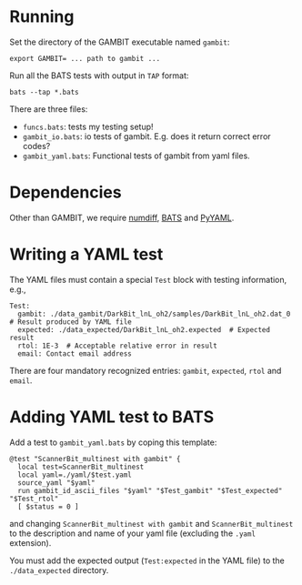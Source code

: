 # Running

Set the directory of the GAMBIT executable named `gambit`:

    export GAMBIT= ... path to gambit ...

Run all the BATS tests with output in `TAP` format:

    bats --tap *.bats
    
There are three files:
    
- `funcs.bats`: tests my testing setup!
- `gambit_io.bats`: io tests of gambit. E.g. does it return correct error codes?
- `gambit_yaml.bats`: Functional tests of gambit from yaml files.

# Dependencies

Other than GAMBIT, we require [numdiff](https://github.com/tjhei/numdiff), [BATS](https://github.com/sstephenson/bats) and
[PyYAML](https://pypi.python.org/pypi/PyYAML).

# Writing a YAML test

The YAML files must contain a special `Test` block with testing information, e.g.,

    Test:
      gambit: ./data_gambit/DarkBit_lnL_oh2/samples/DarkBit_lnL_oh2.dat_0  # Result produced by YAML file
      expected: ./data_expected/DarkBit_lnL_oh2.expected  # Expected result
      rtol: 1E-3  # Acceptable relative error in result
      email: Contact email address
    
There are four mandatory recognized entries: `gambit`, `expected`, `rtol` and `email`.
    
# Adding YAML test to BATS

Add a test to `gambit_yaml.bats` by coping this template:

    @test "ScannerBit_multinest with gambit" {
      local test=ScannerBit_multinest
      local yaml=./yaml/$test.yaml
      source_yaml "$yaml"
      run gambit_id_ascii_files "$yaml" "$Test_gambit" "$Test_expected" "$Test_rtol"
      [ $status = 0 ]
    
and changing `ScannerBit_multinest with gambit` and `ScannerBit_multinest` to the description and
name of your yaml file (excluding the `.yaml` extension).

You must add the expected output (`Test:expected` in the YAML file) to the `./data_expected` directory.
